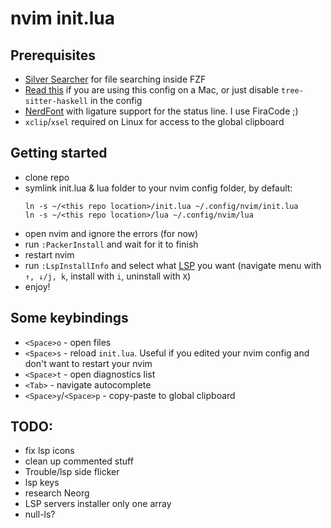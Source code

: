 
# nvim init.lua

## Prerequisites

* [Silver Searcher](https://github.com/ggreer/the_silver_searcher) for file 
  searching inside FZF
* [Read this](https://github.com/tree-sitter/tree-sitter-haskell#building-on-macos) 
  if you are using this config on a Mac, or just disable `tree-sitter-haskell` 
  in the config
* [NerdFont](https://www.nerdfonts.com/font-downloads) with ligature support for
  the status line. I use FiraCode ;)
* `xclip`/`xsel` required on Linux for access to the global clipboard

## Getting started

* clone repo
* symlink init.lua & lua folder to your nvim config folder, by default:
  ```
  ln -s ~/<this repo location>/init.lua ~/.config/nvim/init.lua
  ln -s ~/<this repo location>/lua ~/.config/nvim/lua
  ```
* open nvim and ignore the errors (for now)
* run `:PackerInstall` and wait for it to finish
* restart nvim
* run `:LspInstallInfo` and select what [LSP](https://microsoft.github.io/language-server-protocol/)
  you want (navigate menu with `↑, ↓/j, k`, install with `i`, uninstall with `X`)
* enjoy!

## Some keybindings

* `<Space>o` - open files
* `<Space>s` - reload `init.lua`. Useful if you edited your nvim config and don't 
  want to restart your nvim
* `<Space>t` - open diagnostics list
* `<Tab>` - navigate autocomplete
* `<Space>y`/`<Space>p` - copy-paste to global clipboard


## TODO:

* fix lsp icons
* clean up commented stuff
* Trouble/lsp side flicker
* lsp keys
* research Neorg
* LSP servers installer only one array
* null-ls?
